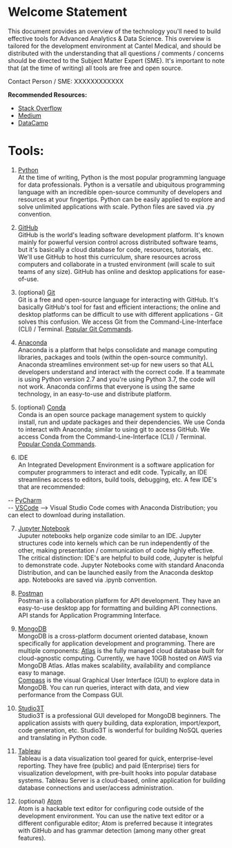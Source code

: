 # Welcome Statement
This document provides an overview of the technology you'll need to build effective tools for Advanced Analytics & Data Science. This overview is tailored for the development environment at Cantel Medical, and should be distributed with the understanding that all questions / comments / concerns should be directed to the Subject Matter Expert (SME). It's important to note that (at the time of writing) all tools are free and open source.

Contact Person / SME:
XXXXXXXXXXXX

**Recommended Resources:**

- [Stack Overflow](https://stackoverflow.com/)
- [Medium](https://towardsdatascience.com/)
- [DataCamp](https://www.datacamp.com/home)


# Tools:

1. [Python](https://www.python.org/)  
At the time of writing, Python is the most popular programming language for data professionals. Python is a versatile and ubiquitous programming language with an incredible open-source community of developers and resources at your fingertips. Python can be easily applied to explore and solve unlimited applications with scale. Python files are saved via .py convention.

2. [GitHub](https://github.com/)  
GitHub is the world's leading software development platform. It's known mainly for powerful version control across distributed software teams, but it's basically a cloud database for code, resources, tutorials, etc. We'll use GitHub to host this curriculum, share resources across computers and collaborate in a trusted environment (will scale to suit teams of any size). GitHub has online and desktop applications for ease-of-use.

3. (optional) [Git](https://git-scm.com/)  
Git is a free and open-source language for interacting with GitHub. It's basically GitHub's tool for fast and efficient interactions; the online and desktop platforms can be difficult to use with different applications - Git solves this confusion. We access Git from the Command-Line-Interface (CLI) / Terminal. [Popular Git Commands](https://www.datree.io/resources/git-commands).

4. [Anaconda](https://www.anaconda.com/)  
Anaconda is a platform that helps consolidate and manage computing libraries, packages and tools (within the open-source community). Anaconda streamlines environment set-up for new users so that ALL developers understand and interact with the correct code. If a teammate is using Python version 2.7 and you're using Python 3.7, the code will not work. Anaconda confirms that everyone is using the same technology, in an easy-to-use and distribute platform.

5. (optional) [Conda](https://docs.conda.io/en/latest/)  
Conda is an open source package management system to quickly install, run and update packages and their dependencies. We use Conda to interact with Anaconda; similar to using git to access GitHub. We access Conda from the Command-Line-Interface (CLI) / Terminal. [Popular Conda Commands](https://docs.conda.io/projects/conda/en/latest/commands.html).

6. IDE  
An Integrated Development Environment is a software application for computer programmers to interact and edit code. Typically, an IDE streamlines access to editors, build tools, debugging, etc. A few IDE's that are recommended:  

  -- [PyCharm](https://www.jetbrains.com/pycharm/promo/anaconda/)  
  -- [VSCode](https://code.visualstudio.com/) --> Visual Studio Code comes with Anaconda Distribution; you can elect to download during installation.  


7. [Jupyter Notebook](https://jupyter.org/)  
Juputer notebooks help organize code similar to an IDE. Jupyter structures code into kernels which can be run independently of the other, making presentation / communication of code highly effective. The critical distinction: IDE's are helpful to build code, Jupyter is helpful to demonstrate code. Jupyter Notebooks come with standard Anaconda Distribution, and can be launched easily from the Anaconda desktop app. Notebooks are saved via .ipynb convention.

8. [Postman](https://www.postman.com/)  
Postman is a collaboration platform for API development. They have an easy-to-use desktop app for formatting and building API connections.
API stands for Application Programming Interface.

9. [MongoDB](https://www.mongodb.com/)  
MongoDB is a cross-platform document oriented database, known specifically for application development and programming. There are multiple components:
  [Atlas](https://www.mongodb.com/cloud/atlas) is the fully managed cloud database built for cloud-agnostic computing. Currently, we have 10GB hosted on AWS via MongoDB Atlas. Atlas makes scalability, availability and compliance easy to manage.  
  [Compass](https://www.mongodb.com/products/compass) is the visual Graphical User Interface (GUI) to explore data in MongoDB. You can run queries, interact with data, and view performance from the Compass GUI.  

10. [Studio3T](https://studio3t.com/)  
Studio3T is a professional GUI developed for MongoDB beginners. The application assists with query building, data exploration, import/export, code generation, etc. Studio3T is wonderful for building NoSQL queries and translating in Python code.

11. [Tableau](https://www.tableau.com/)  
Tableau is a data visualization tool geared for quick, enterprise-level reporting. They have free (public) and paid (Enterprise) tiers for visualization development, with pre-built hooks into popular database systems. Tableau Server is a cloud-based, online application for building database connections and user/access administration.

12. (optional) [Atom](https://atom.io/)  
Atom is a hackable text editor for configuring code outside of the development environment. You can use the native text editor or a different configurable editor; Atom is preferred because it integrates with GitHub and has grammar detection (among many other great features).
